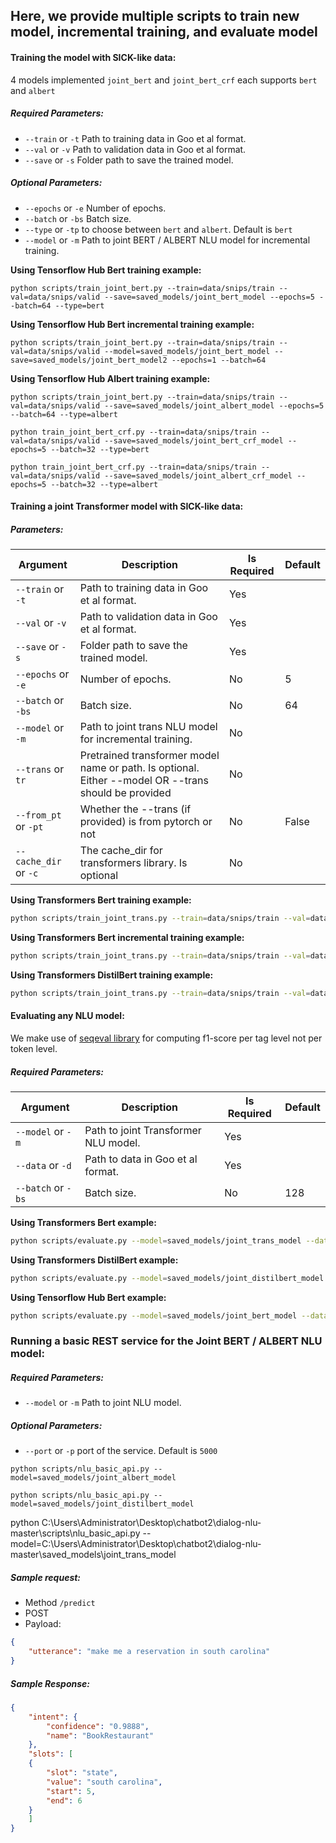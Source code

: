 ## Here, we provide multiple scripts to train new model, incremental training, and evaluate model
#### Training the model with SICK-like data:
4 models implemented `joint_bert` and `joint_bert_crf` each supports `bert` and `albert`
##### Required Parameters:
- ```--train``` or ```-t``` Path to training data in Goo et al format.
- ```--val``` or ```-v``` Path to validation data in Goo et al format.
- ```--save``` or ```-s``` Folder path to save the trained model.
##### Optional Parameters:
- ```--epochs``` or ```-e``` Number of epochs.
- ```--batch``` or ```-bs``` Batch size.
- ```--type``` or ```-tp``` to choose between `bert` and `albert`. Default is `bert`
- ```--model``` or ```-m``` Path to joint BERT / ALBERT NLU model for incremental training.

**Using Tensorflow Hub Bert training example:**
```
python scripts/train_joint_bert.py --train=data/snips/train --val=data/snips/valid --save=saved_models/joint_bert_model --epochs=5 --batch=64 --type=bert
```

**Using Tensorflow Hub Bert incremental training example:**
```
python scripts/train_joint_bert.py --train=data/snips/train --val=data/snips/valid --model=saved_models/joint_bert_model --save=saved_models/joint_bert_model2 --epochs=1 --batch=64
```

**Using Tensorflow Hub Albert training example:**
```
python scripts/train_joint_bert.py --train=data/snips/train --val=data/snips/valid --save=saved_models/joint_albert_model --epochs=5 --batch=64 --type=albert
```

```
python train_joint_bert_crf.py --train=data/snips/train --val=data/snips/valid --save=saved_models/joint_bert_crf_model --epochs=5 --batch=32 --type=bert
```

```
python train_joint_bert_crf.py --train=data/snips/train --val=data/snips/valid --save=saved_models/joint_albert_crf_model --epochs=5 --batch=32 --type=albert
```




#### Training a joint Transformer model with SICK-like data:

##### Parameters:
|Argument|Description|Is Required|Default|
|---|---|---|---|
|```--train``` or ```-t```|Path to training data in Goo et al format.|Yes||
|```--val``` or ```-v```|Path to validation data in Goo et al format.|Yes||
|```--save``` or ```-s```|Folder path to save the trained model.|Yes||
|```--epochs``` or ```-e```|Number of epochs.|No|5|
|```--batch``` or ```-bs```|Batch size.|No|64|
|```--model``` or ```-m```|Path to joint trans NLU model for incremental training.|No||
|```--trans``` or ```tr```|Pretrained transformer model name or path. Is optional. Either --model OR --trans should be provided|No||
|```--from_pt``` or ```-pt```|Whether the --trans (if provided) is from pytorch or not|No|False|
|```--cache_dir``` or ```-c```|The cache_dir for transformers library. Is optional|No||

**Using Transformers Bert training example:**
``` bash
python scripts/train_joint_trans.py --train=data/snips/train --val=data/snips/valid --save=saved_models/joint_trans_model --epochs=3 --batch=64 --cache_dir=transformers_cache_dir  --trans=bert-base-uncased --from_pt=false
```

**Using Transformers Bert incremental training example:**
``` bash
python scripts/train_joint_trans.py --train=data/snips/train --val=data/snips/valid --model=saved_models/joint_trans_model --save=saved_models/joint_trans_model2 --epochs=3 --batch=64
```

**Using Transformers DistilBert training example:**
``` bash
python scripts/train_joint_trans.py --train=data/snips/train --val=data/snips/valid --save=saved_models/joint_distilbert_model --epochs=3 --batch=64 --cache_dir=transformers_cache_dir  --trans=distilbert-base-uncased --from_pt=false
```




#### Evaluating any NLU model:
We make use of [seqeval library](https://github.com/chakki-works/seqeval) for computing f1-score per tag level not per token level.
##### Required Parameters:
|Argument|Description|Is Required|Default|
|---|---|---|---|
|```--model``` or ```-m```|Path to joint Transformer NLU model.|Yes||
|```--data``` or ```-d```|Path to data in Goo et al format.|Yes||
|```--batch``` or ```-bs```|Batch size.|No|128|

**Using Transformers Bert example:**
``` bash
python scripts/evaluate.py --model=saved_models/joint_trans_model --data=data/snips/test --batch=128
```

**Using Transformers DistilBert example:**
``` bash
python scripts/evaluate.py --model=saved_models/joint_distilbert_model --data=data/snips/test --batch=128
```

**Using Tensorflow Hub Bert example:**
``` bash
python scripts/evaluate.py --model=saved_models/joint_bert_model --data=data/snips/test --batch=128
```






### Running a basic REST service for the Joint BERT / ALBERT NLU model:
##### Required Parameters:
- ```--model``` or ```-m``` Path to joint NLU model.
##### Optional Parameters:
- ```--port``` or ```-p``` port of the service. Default is `5000`


```
python scripts/nlu_basic_api.py --model=saved_models/joint_albert_model
```

```
python scripts/nlu_basic_api.py --model=saved_models/joint_distilbert_model
```

python C:\Users\Administrator\Desktop\chatbot2\dialog-nlu-master\scripts\nlu_basic_api.py --model=C:\Users\Administrator\Desktop\chatbot2\dialog-nlu-master\saved_models\joint_trans_model



##### Sample request: 
- Method `/predict`
- POST
- Payload: 
```json
{
	"utterance": "make me a reservation in south carolina"
}
```

##### Sample Response:
```json
{
	"intent": {
		"confidence": "0.9888",
		"name": "BookRestaurant"
	}, 
	"slots": [
	{
		"slot": "state",
		"value": "south carolina",
		"start": 5,
		"end": 6
	}
	]
}
```